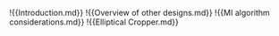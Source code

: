 !{{Introduction.md}}
!{{Overview of other designs.md}}
!{{MI algorithm considerations.md}}
!{{Elliptical Cropper.md}}